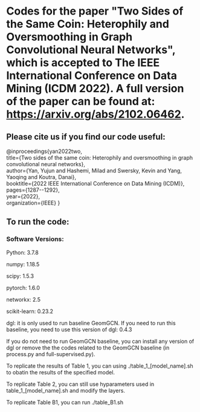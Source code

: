# Codes for the paper "Two Sides of the Same Coin: Heterophily and Oversmoothing in Graph Convolutional Neural Networks", which is accepted to The IEEE International Conference on Data Mining (ICDM 2022). A full version of the paper can be found at: https://arxiv.org/abs/2102.06462.
## Please cite us if you find our code useful:
@inproceedings{yan2022two, <br />
  title={Two sides of the same coin: Heterophily and oversmoothing in graph convolutional neural networks}, <br />
  author={Yan, Yujun and Hashemi, Milad and Swersky, Kevin and Yang, Yaoqing and Koutra, Danai}, <br />
  booktitle={2022 IEEE International Conference on Data Mining (ICDM)}, <br />
  pages={1287--1292}, <br />
  year={2022}, <br />
  organization={IEEE}
} <br />
## To run the code:
### Software Versions:
Python: 3.7.8

numpy: 1.18.5

scipy: 1.5.3

pytorch: 1.6.0

networkx: 2.5

scikit-learn: 0.23.2

dgl: it is only used to run baseline GeomGCN. If you need to run this baseline, you need to use this version of dgl: 0.4.3

If you do not need to run GeomGCN baseline, you can install any version of dgl or remove the the codes related to the GeomGCN baseline (in process.py and full-supervised.py).

To replicate the results of Table 1, you can using ./table_1_[model_name].sh to obatin the results of the specified model.

To replicate Table 2, you can still use hyparameters used in table_1_[model_name].sh and modify the layers.

To replicate Table B1, you can run ./table_B1.sh

